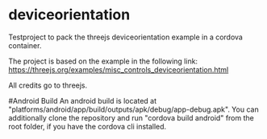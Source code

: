 # deviceorientation
Testproject to pack the threejs deviceorientation example in a cordova container.

The project is based on the example in the following link:
https://threejs.org/examples/misc_controls_deviceorientation.html

All credits go to threejs.

#Android Build
An android build is located at "platforms/android/app/build/outputs/apk/debug/app-debug.apk".
You can additionally clone the repository and run "cordova build android" from the root folder, if you have the cordova cli installed.
